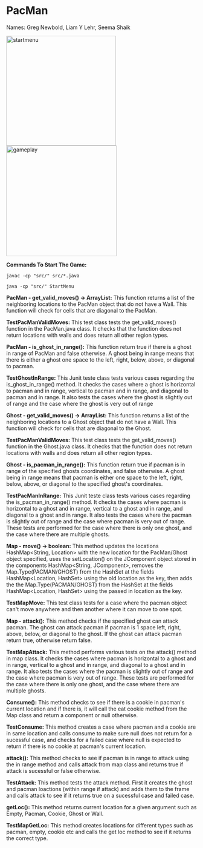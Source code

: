 # PacMan 

Names: Greg Newbold, Liam Y Lehr, Seema Shaik


<img width="290" alt="startmenu" src="https://user-images.githubusercontent.com/69174560/136595325-8ea13a3c-1f7d-4060-ab74-b982f735516e.PNG">


<img width="292" alt="gameplay" src="https://user-images.githubusercontent.com/69174560/136595346-7378fb1c-3870-4dc5-97e6-f9c22d01fb79.PNG">


**Commands To Start The Game:**

```console
javac -cp "src/" src/*.java

java -cp "src/" StartMenu  
```

**PacMan - get_valid_moves() -> ArrayList<Location>:** This function returns a list of the neighboring locations to the PacMan object that do not have a Wall. This function will check for cells that are diagonal to the PacMan.
  
**TestPacManValidMoves:** This test class tests the get_valid_moves() function in the PacMan.java class. It checks that the function does not return locations with walls and does return all other region types.
  
**PacMan - is_ghost_in_range():** This function return true if there is a ghost in range of PacMan and false otherwise. A ghost being in range means that there is either a ghost one space to the left, right, below, above, or diagonal to pacman.

**TestGhostInRange:** This Junit teste class tests various cases regarding the is_ghost_in_range() method. It checks the cases where a ghost is horizontal to pacman and in range, vertical to pacman and in range, and diagonal to pacman and in range. It also tests the cases where the ghost is slightly out of range and the case where the ghost is very out of range 

**Ghost - get_valid_moves() -> ArrayList<Location>:** This function returns a list of the neighboring locations to a Ghost object that do not have a Wall. This function will check for cells that are diagonal to the Ghost.
  
**TestPacManValidMoves:** This test class tests the get_valid_moves() function in the Ghost.java class. It checks that the function does not return locations with walls and does return all other region types.
 
**Ghost - is_pacman_in_range():** This function return true if pacman is in range of the specified ghosts coordinates, and false otherwise. A ghost being in range means that pacman is either one space to the left, right, below, above, or diagonal to the specified ghost's coordinates.

**TestPacManInRange:** This Junit teste class tests various cases regarding the is_pacman_in_range() method. It checks the cases where pacman is horizontal to a ghost and in range, vertical to a ghost and in range, and diagonal to a ghost and in range. It also tests the cases where the pacman is slightly out of range and the case where pacman is very out of range. These tests are performed for the case where there is only one ghost, and the case where there are multiple ghosts. 

**Map - move() -> boolean:** This method updates the locations HashMap<String, Location> with the new location for the PacMan/Ghost object specified, uses the setLocation() on the JComponent object stored in the components HashMap<String, JComponent>, removes the Map.Type(PACMAN/GHOST) from the HashSet<Type> at the fields HashMap<Location, HashSet<Type>> using the old location as the key, then adds the the Map.Type(PACMAN/GHOST) from the HashSet<Type> at the fields HashMap<Location, HashSet<Type>> using the passed in location as the key.
  
**TestMapMove:** This test class tests for a case where the pacman object can't move anywhere and then another where it can move to one spot.

**Map - attack():** This method checks if the specified ghost can attack pacman. The ghost can attack pacman if pacman is 1 space left, right, above, below, or diagonal to the ghost. If the ghost can attack pacman return true, otherwise return false. 

**TestMapAttack:** This method performs various tests on the attack() method in map class. It checks the cases where pacman is horizontal to a ghost and in range, vertical to a ghost and in range, and diagonal to a ghost and in range. It also tests the cases where the pacman is slightly out of range and the case where pacman is very out of range. These tests are performed for the case where there is only one ghost, and the case where there are multiple ghosts. 
  
**Consume():** This method checks to see if there is a cookie in pacman's current location and if there is, it will call the eat cookie method from the Map class and return a component or null otherwise. 

**TestConsume:** This method creates a case where pacman and a cookie are in same location and calls consume to make sure null does not return for a sucessful case, and checks for a failed case where null is expected to return if there is no cookie at pacman's current location.
  
**attack():** This method checks to see if pacman is in range to attack using the in range method and calls attack from map class and returns true if attack is sucessful or false otherwise.

**TestAttack:** This method tests the attack method. First it creates the ghost and pacman loactions (within range if attack) and adds them to the frame and calls attack to see if it returns true on a sucessful case and failed case.
  
**getLoc():** This method returns current location for a given argument such as Empty, Pacman, Cookie, Ghost or Wall.
  
**TestMapGetLoc:** This method creates locations for different types such as pacman, empty, cookie etc and calls the get loc method to see if it returns the correct type. 
  
